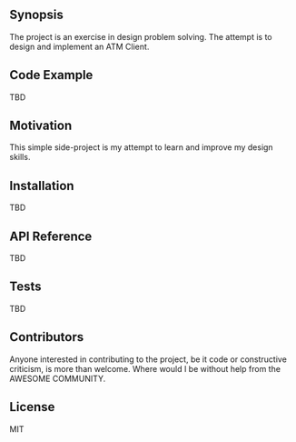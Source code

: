 ## Synopsis

The project is an exercise in design problem solving. 
The attempt is to design and implement an ATM Client.

## Code Example

TBD

## Motivation

This simple side-project is my attempt to learn and improve my design skills. 

## Installation

TBD

## API Reference

TBD

## Tests

TBD

## Contributors

Anyone interested in contributing to the project, be it code or constructive criticism, is more than welcome.
Where would I be without help from the AWESOME COMMUNITY. 

## License

MIT